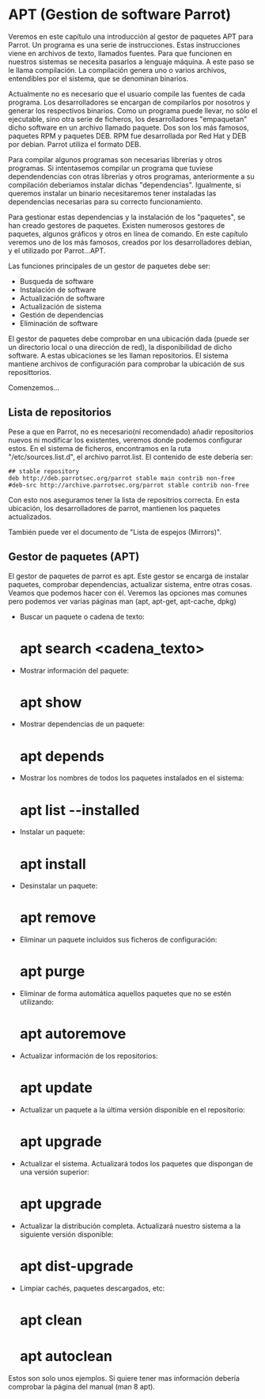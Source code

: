 # APT (Gestion de software Parrot)

Veremos en este capítulo una introducción al gestor de paquetes APT para Parrot.
Un programa es una serie de instrucciones. Estas instrucciones viene en archivos de texto, llamados fuentes. Para que funcionen en nuestros sistemas se necesita pasarlos a lenguaje máquina. A este paso se le llama compilación. La compilación genera uno o varios archivos, entendibles por el sistema, que se denominan binarios.

Actualmente no es necesario que el usuario compile las fuentes de cada programa. Los desarrolladores se encargan de compilarlos por nosotros y generar los respectivos binarios. Como un programa puede llevar, no sólo el ejecutable, sino otra serie de ficheros, los desarrolladores "empaquetan" dicho software en un archivo llamado paquete. Dos son los más famosos, paquetes RPM y paquetes DEB. RPM fue desarrollada por Red Hat y DEB por debian. Parrot utiliza el formato DEB.

Para compilar algunos programas son necesarias librerías y otros programas. Si intentasemos compilar un programa que tuviese dependendencias con otras librerías y otros programas, anteriormente a su compilación deberiamos instalar dichas "dependencias". Igualmente, si queremos instalar un binario necesitaremos tener instaladas las dependencias necesarias para su correcto funcionamiento.

Para gestionar estas dependencias y la instalación de los "paquetes", se han creado gestores de paquetes. Existen numerosos gestores de paquetes, algunos gráficos y otros en línea de comando. En este capítulo veremos uno de los más famosos, creados por los desarrolladores debian, y el utilizado por Parrot...APT.

Las funciones principales de un gestor de paquetes debe ser:

- Busqueda de software
- Instalación de software
- Actualización de software
- Actualización de sistema
- Gestión de dependencias
- Eliminación de software


El gestor de paquetes debe comprobar en una ubicación dada (puede ser un directorio local o una dirección de red), la disponibilidad de dicho software. A estas ubicaciones se les llaman repositorios. El sistema mantiene archivos de configuración para comprobar la ubicación de sus reposittorios.

Comenzemos...


## Lista de repositorios

Pese a que en Parrot, no es necesario(ni recomendado) añadir repositorios nuevos ni modificar los existentes, veremos donde podemos configurar estos.
En el sistema de ficheros, encontramos en la ruta "/etc/sources.list.d", el archivo parrot.list. El contenido de este debería ser:

	## stable repository
	deb http://deb.parrotsec.org/parrot stable main contrib non-free
	#deb-src http://archive.parrotsec.org/parrot stable contrib non-free

Con esto nos aseguramos tener la lista de repositrios correcta. En esta ubicación, los desarrolladores de parrot, mantienen los paquetes actualizados.

También puede ver el documento de "Lista de espejos (Mirrors)".


## Gestor de paquetes (APT)

El gestor de paquetes de parrot es apt. Este gestor se encarga de instalar paquetes, comprobar dependencias, actualizar sistema, entre otras cosas. 
Veamos que podemos hacer con él. Veremos las opciones mas comunes pero podemos ver varias páginas man (apt, apt-get, apt-cache, dpkg)

- Buscar un paquete o cadena de texto:
	
	# apt search <cadena_texto>

- Mostrar información del paquete:

	# apt show <paquete>

- Mostrar dependencias de un paquete:

	# apt depends <paquete>

- Mostrar los nombres de todos los paquetes instalados en el sistema:
	
	# apt list --installed

- Instalar un paquete:
 
	# apt install <paquete>

- Desinstalar un paquete:

	# apt remove <paquete>

- Eliminar un paquete incluidos sus ficheros de configuración:

	# apt purge <paquete>

- Eliminar de forma automática aquellos paquetes que no se estén utilizando:

	# apt autoremove

- Actualizar información de los repositorios:
	
	# apt update

- Actualizar un paquete a la última versión disponible en el repositorio:

	# apt upgrade <paquete>

- Actualizar el sistema. Actualizará todos los paquetes que dispongan de una versión superior:

	# apt upgrade

- Actualizar la distribución completa. Actualizará nuestro sistema a la siguiente versión disponible:

	# apt dist-upgrade

- Limpiar cachés, paquetes descargados, etc:

	# apt clean
	# apt autoclean


Estos son solo unos ejemplos. Si quiere tener mas información debería comprobar la página del manual (man 8 apt).
